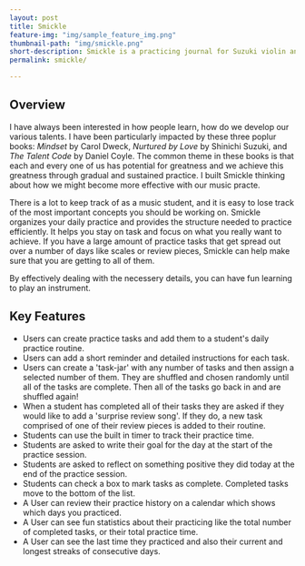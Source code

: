 ```yaml
---
layout: post
title: Smickle
feature-img: "img/sample_feature_img.png"
thumbnail-path: "img/smickle.png"
short-description: Smickle is a practicing journal for Suzuki violin and piano students, parents and teachers.
permalink: smickle/

---
```


## Overview

I have always been interested in how people learn, how do we develop our various talents.  I have been particularly impacted by these three poplur books: *Mindset* by Carol Dweck, *Nurtured by Love* by Shinichi Suzuki, and *The Talent Code* by Daniel Coyle.  The common theme in these books is that each and every one of us has potential for greatness and we achieve this greatness through gradual and sustained practice.  I built Smickle thinking about how we might become more effective with our music practe.

There is a lot to keep track of as a music student, and it is easy to lose track of the most important concepts you should be working on.  Smickle organizes your daily practice and provides the structure needed to practice efficiently. It helps you stay on task and focus on what you really want to achieve.  If you have a large amount of practice tasks that get spread out over a number of days like scales or review pieces, Smickle can help make sure that you are getting to all of them.

By effectively dealing with the necessery details, you can have fun learning to play an instrument.

## Key Features

* Users can create practice tasks and add them to a student's daily practice routine.
* Users can add a short reminder and detailed instructions for each task.
* Users can create a 'task-jar' with any number of tasks and then assign a selected number of them.  They are shuffled and chosen randomly until all of the tasks are complete.  Then all of the tasks go back in and are shuffled again!
* When a student has completed all of their tasks they are asked if they would like to add a 'surprise review song'.  If they do, a new task comprised of one of their review pieces is added to their routine.
* Students can use the built in timer to track their practice time.
* Students are asked to write their goal for the day at the start of the practice session.
* Students are asked to reflect on something positive they did today at the end of the practice session.
* Students can check a box to mark tasks as complete.  Completed tasks move to the bottom of the list.
* A User can review their practice history on a calendar which shows which days you practiced.
* A User can see fun statistics about their practicing like the total number of completed tasks, or their total practice time.
* A User can see the last time they practiced and also their current and longest streaks of consecutive days.